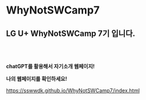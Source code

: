 # WhyNotSWCamp7

LG U+ WhyNotSWCamp 7기 입니다.
-------------------------------
<br>
<br>


<b> chatGPT를 활용해서 자기소개 웹페이지!</b>

<b> 나의 웹페이지를 확인하세요! </b>

https://sswwdk.github.io/WhyNotSWCamp7/index.html

